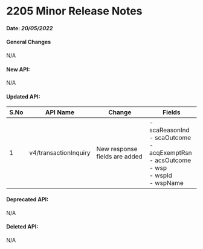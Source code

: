 2205 Minor Release Notes
========================

#### Date: *20/05/2022*

#### General Changes

N/A

#### New API:

N/A

#### Updated API:

| S.No   | API Name              | Change                        | Fields                                                                                                                |
|--------|-----------------------|-------------------------------|-----------------------------------------------------------------------------------------------------------------------|
| 1      | v4/transactionInquiry | New response fields are added | -   scaReasonInd<br/>-   scaOutcome<br/>-   acqExemptRsn<br/>-   acsOutcome<br/>-   wsp<br/>-   wspId<br/>-   wspName |

#### Deprecated API:

N/A

#### Deleted API:

N/A
